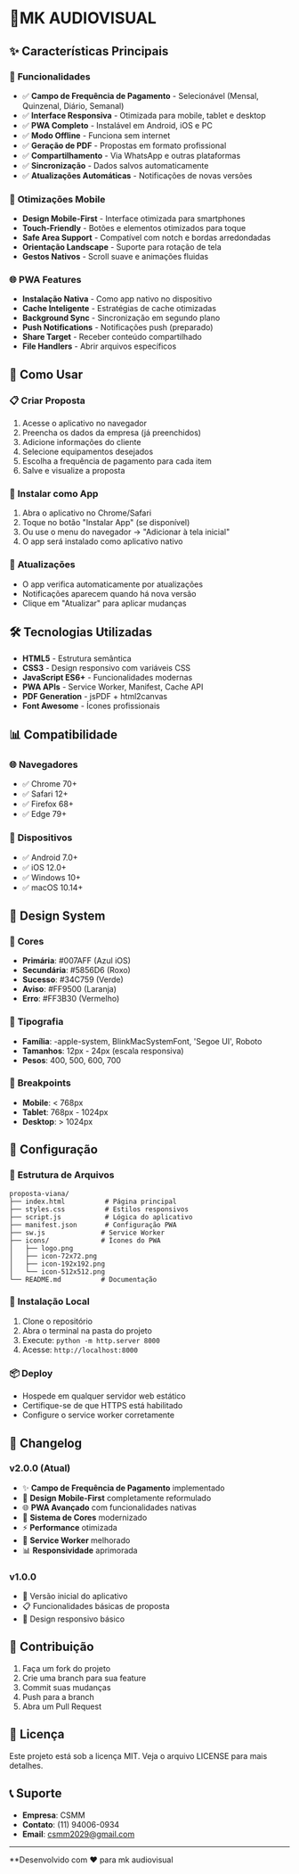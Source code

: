 # 📱MK AUDIOVISUAL


## ✨ Características Principais

### 🎯 **Funcionalidades**
- ✅ **Campo de Frequência de Pagamento** - Selecionável (Mensal, Quinzenal, Diário, Semanal)
- ✅ **Interface Responsiva** - Otimizada para mobile, tablet e desktop
- ✅ **PWA Completo** - Instalável em Android, iOS e PC
- ✅ **Modo Offline** - Funciona sem internet
- ✅ **Geração de PDF** - Propostas em formato profissional
- ✅ **Compartilhamento** - Via WhatsApp e outras plataformas
- ✅ **Sincronização** - Dados salvos automaticamente
- ✅ **Atualizações Automáticas** - Notificações de novas versões

### 📱 **Otimizações Mobile**
- **Design Mobile-First** - Interface otimizada para smartphones
- **Touch-Friendly** - Botões e elementos otimizados para toque
- **Safe Area Support** - Compatível com notch e bordas arredondadas
- **Orientação Landscape** - Suporte para rotação de tela
- **Gestos Nativos** - Scroll suave e animações fluidas

### 🌐 **PWA Features**
- **Instalação Nativa** - Como app nativo no dispositivo
- **Cache Inteligente** - Estratégias de cache otimizadas
- **Background Sync** - Sincronização em segundo plano
- **Push Notifications** - Notificações push (preparado)
- **Share Target** - Receber conteúdo compartilhado
- **File Handlers** - Abrir arquivos específicos

## 🚀 Como Usar

### 📋 **Criar Proposta**
1. Acesse o aplicativo no navegador
2. Preencha os dados da empresa (já preenchidos)
3. Adicione informações do cliente
4. Selecione equipamentos desejados
5. Escolha a frequência de pagamento para cada item
6. Salve e visualize a proposta

### 📱 **Instalar como App**
1. Abra o aplicativo no Chrome/Safari
2. Toque no botão "Instalar App" (se disponível)
3. Ou use o menu do navegador → "Adicionar à tela inicial"
4. O app será instalado como aplicativo nativo

### 🔄 **Atualizações**
- O app verifica automaticamente por atualizações
- Notificações aparecem quando há nova versão
- Clique em "Atualizar" para aplicar mudanças

## 🛠️ Tecnologias Utilizadas

- **HTML5** - Estrutura semântica
- **CSS3** - Design responsivo com variáveis CSS
- **JavaScript ES6+** - Funcionalidades modernas
- **PWA APIs** - Service Worker, Manifest, Cache API
- **PDF Generation** - jsPDF + html2canvas
- **Font Awesome** - Ícones profissionais

## 📊 Compatibilidade

### 🌐 **Navegadores**
- ✅ Chrome 70+
- ✅ Safari 12+
- ✅ Firefox 68+
- ✅ Edge 79+

### 📱 **Dispositivos**
- ✅ Android 7.0+
- ✅ iOS 12.0+
- ✅ Windows 10+
- ✅ macOS 10.14+

## 🎨 Design System

### 🎯 **Cores**
- **Primária**: #007AFF (Azul iOS)
- **Secundária**: #5856D6 (Roxo)
- **Sucesso**: #34C759 (Verde)
- **Aviso**: #FF9500 (Laranja)
- **Erro**: #FF3B30 (Vermelho)

### 📐 **Tipografia**
- **Família**: -apple-system, BlinkMacSystemFont, 'Segoe UI', Roboto
- **Tamanhos**: 12px - 24px (escala responsiva)
- **Pesos**: 400, 500, 600, 700

### 📱 **Breakpoints**
- **Mobile**: < 768px
- **Tablet**: 768px - 1024px
- **Desktop**: > 1024px

## 🔧 Configuração

### 📁 **Estrutura de Arquivos**
```
proposta-viana/
├── index.html          # Página principal
├── styles.css          # Estilos responsivos
├── script.js           # Lógica do aplicativo
├── manifest.json       # Configuração PWA
├── sw.js              # Service Worker
├── icons/             # Ícones do PWA
│   ├── logo.png
│   ├── icon-72x72.png
│   ├── icon-192x192.png
│   └── icon-512x512.png
└── README.md          # Documentação
```

### 🚀 **Instalação Local**
1. Clone o repositório
2. Abra o terminal na pasta do projeto
3. Execute: `python -m http.server 8000`
4. Acesse: `http://localhost:8000`

### 📦 **Deploy**
- Hospede em qualquer servidor web estático
- Certifique-se de que HTTPS está habilitado
- Configure o service worker corretamente

## 🔄 Changelog

### v2.0.0 (Atual)
- ✨ **Campo de Frequência de Pagamento** implementado
- 📱 **Design Mobile-First** completamente reformulado
- 🌐 **PWA Avançado** com funcionalidades nativas
- 🎨 **Sistema de Cores** modernizado
- ⚡ **Performance** otimizada
- 🔧 **Service Worker** melhorado
- 📊 **Responsividade** aprimorada

### v1.0.0
- 🎯 Versão inicial do aplicativo
- 📋 Funcionalidades básicas de proposta
- 📱 Design responsivo básico

## 🤝 Contribuição

1. Faça um fork do projeto
2. Crie uma branch para sua feature
3. Commit suas mudanças
4. Push para a branch
5. Abra um Pull Request

## 📄 Licença

Este projeto está sob a licença MIT. Veja o arquivo LICENSE para mais detalhes.

## 📞 Suporte

- **Empresa**: CSMM
- **Contato**: (11) 94006-0934
- **Email**: csmm2029@gmail.com

---


**Desenvolvido com ❤️ para mk audiovisual


